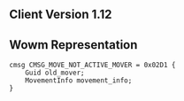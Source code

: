 ## Client Version 1.12

## Wowm Representation
```rust,ignore
cmsg CMSG_MOVE_NOT_ACTIVE_MOVER = 0x02D1 {
    Guid old_mover;    
    MovementInfo movement_info;    
}

```
